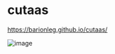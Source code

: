 # cutaas
https://barionleg.github.io/cutaas/

![image](https://github.com/barionleg/cutaas/assets/102619282/f9798163-66c5-4a91-8301-aeb413f8a567)
